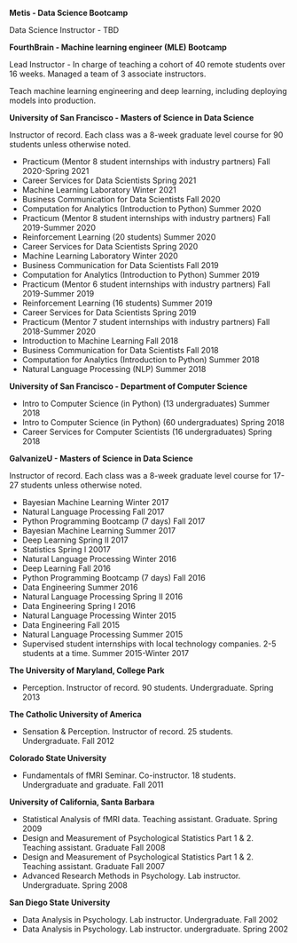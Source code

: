 __Metis -  Data Science Bootcamp__

Data Science Instructor -  TBD



__FourthBrain -  Machine learning engineer (MLE) Bootcamp__

Lead Instructor -  In charge of teaching a cohort of 40 remote students over 16 weeks. Managed a team of 3 associate instructors.

Teach machine learning engineering and deep learning, including deploying models into production.

__University of San Francisco - Masters of Science in Data Science__

Instructor of record. Each class was a 8-week graduate level course for 90 students unless otherwise noted.

* Practicum (Mentor 8 student internships with industry partners) Fall 2020-Spring 2021
* Career Services for Data Scientists Spring 2021
* Machine Learning Laboratory Winter 2021
* Business Communication for Data Scientists Fall 2020
* Computation for Analytics (Introduction to Python) Summer 2020
* Practicum (Mentor 8 student internships with industry partners) Fall 2019-Summer 2020
* Reinforcement Learning (20 students) Summer 2020
* Career Services for Data Scientists Spring 2020
* Machine Learning Laboratory Winter 2020
* Business Communication for Data Scientists Fall 2019
* Computation for Analytics (Introduction to Python) Summer 2019
* Practicum (Mentor 6 student internships with industry partners) Fall 2019-Summer 2019
* Reinforcement Learning (16 students) Summer 2019
* Career Services for Data Scientists Spring 2019
* Practicum (Mentor 7 student internships with industry partners) Fall 2018-Summer 2020
* Introduction to Machine Learning Fall 2018
* Business Communication for Data Scientists Fall 2018
* Computation for Analytics (Introduction to Python) Summer 2018
* ​​Natural Language Processing (NLP) Summer 2018

__University of San Francisco - Department of Computer Science__



* Intro to Computer Science (in Python) (13 undergraduates) Summer 2018
* Intro to Computer Science (in Python) (60 undergraduates) Spring 2018
* Career Services for Computer Scientists (16 undergraduates) Spring 2018

__GalvanizeU - Masters of Science in Data Science__

Instructor of record. Each class was a  8-week graduate level course for 17-27 students unless otherwise noted.



* Bayesian Machine Learning Winter 2017
* Natural Language Processing Fall 2017
* Python Programming Bootcamp (7 days) Fall 2017
* Bayesian Machine Learning Summer 2017
* Deep Learning Spring II 2017
* Statistics Spring I 20017
* Natural Language Processing Winter 2016
* Deep Learning Fall 2016
* Python Programming Bootcamp (7 days) Fall 2016
* Data Engineering Summer 2016
* Natural Language Processing Spring II 2016
* Data Engineering Spring I 2016
* Natural Language Processing Winter 2015
* Data Engineering Fall 2015
* Natural Language Processing Summer 2015
* Supervised student internships with local technology companies. 2-5 students at a time. Summer 2015-Winter 2017

__The University of Maryland, College Park__                                  



* Perception. Instructor of record. 90 students. Undergraduate. Spring 2013

 

__The Catholic University of America__



* Sensation & Perception. Instructor of record. 25 students. Undergraduate. Fall 2012

__Colorado State University__                                                       



* Fundamentals of fMRI Seminar. Co-instructor. 18 students. Undergraduate and graduate. Fall 2011

__University of California, Santa Barbara__                                     



* Statistical Analysis of fMRI data. Teaching assistant. Graduate. Spring 2009
* Design and Measurement of Psychological Statistics Part 1 & 2. Teaching assistant. Graduate Fall 2008
* Design and Measurement of Psychological Statistics Part 1 & 2. Teaching assistant. Graduate Fall 2007
* Advanced Research Methods in Psychology. Lab instructor. Undergraduate. Spring 2008

__San Diego State University__ 



* Data Analysis in Psychology. Lab instructor. Undergraduate. Fall 2002
* Data Analysis in Psychology.  Lab instructor. undergraduate. Spring 2002
